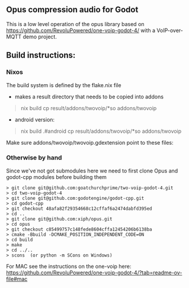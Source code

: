 ## Opus compression audio for Godot

This is a low level operation of the opus library based on https://github.com/RevoluPowered/one-voip-godot-4/
with a VoIP-over-MQTT demo project.

## Build instructions:

### Nixos

The build system is defined by the flake.nix file

 * makes a result directory that needs to be copied into addons
> nix build
> cp result/addons/twovoip/*so addons/twovoip

 * android version:
> nix build .#android
> cp result/addons/twovoip/*so addons/twovoip

Make sure addons/twovoip/twovoip.gdextension point to these files:

### Otherwise by hand

Since we've not got submodules here we need to 
first clone Opus and godot-cpp modules before building them

```
> git clone git@github.com:goatchurchprime/two-voip-godot-4.git
> cd two-voip-godot-4
> git clone git@github.com:godotengine/godot-cpp.git
> cd godot-cpp
> git checkout 48afa82f29354668c12cffaf6a2474dabfd395ed
> cd ..
> git clone git@github.com:xiph/opus.git
> cd opus
> git checkout c85499757c148fede8604cffa12454206b6138ba
> cmake -Bbuild -DCMAKE_POSITION_INDEPENDENT_CODE=ON
> cd build
> make
> cd ../..
> scons  (or python -m SCons on Windows)
```
For MAC see the instructions on the one-voip here: https://github.com/RevoluPowered/one-voip-godot-4/?tab=readme-ov-file#mac

